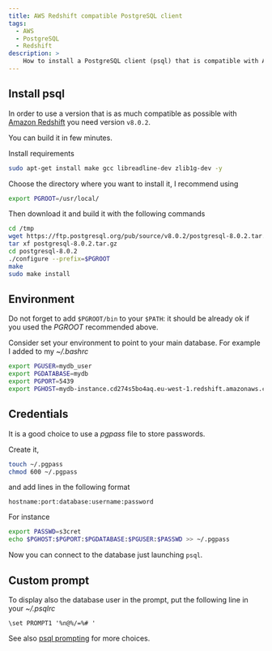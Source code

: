 ```yaml
---
title: AWS Redshift compatible PostgreSQL client
tags:
  - AWS
  - PostgreSQL
  - Redshift
description: >
    How to install a PostgreSQL client (psql) that is compatible with AWS Redshift
---
```


## Install psql

In order to use a version that is as much compatible as possible with [Amazon Redshift](https://aws.amazon.com/redshift) you need version `v8.0.2`.

You can build it in few minutes.

Install requirements

```bash
sudo apt-get install make gcc libreadline-dev zlib1g-dev -y
```

Choose the directory where you want to install it, I recommend using

```bash
export PGROOT=/usr/local/
```

Then download it and build it with the following commands

```bash
cd /tmp
wget https://ftp.postgresql.org/pub/source/v8.0.2/postgresql-8.0.2.tar.gz
tar xf postgresql-8.0.2.tar.gz
cd postgresql-8.0.2
./configure --prefix=$PGROOT
make
sudo make install
```

## Environment

Do not forget to add `$PGROOT/bin` to your `$PATH`: it should be already
ok if you used the *PGROOT* recommended above.

Consider set your environment to point to your main database.  For example I added to my *~/.bashrc*

```bash
export PGUSER=mydb_user
export PGDATABASE=mydb
export PGPORT=5439
export PGHOST=mydb-instance.cd274s5bo4aq.eu-west-1.redshift.amazonaws.com
```

## Credentials

It is a good choice to use a *pgpass* file to store passwords.

Create it,

```bash
touch ~/.pgpass
chmod 600 ~/.pgpass
```

and add lines in the following format

```
hostname:port:database:username:password
```

For instance

```bash
export PASSWD=s3cret
echo $PGHOST:$PGPORT:$PGDATABASE:$PGUSER:$PASSWD >> ~/.pgpass
```

Now you can connect to the database just launching `psql`.

## Custom prompt

To display also the database user in the prompt, put the following line in your *~/.psqlrc*

```
\set PROMPT1 '%n@%/=%# '
```

See also [psql prompting](http://www.postgresql.org/docs/8.4/static/app-psql.html#APP-PSQL-PROMPTING) for more choices.

